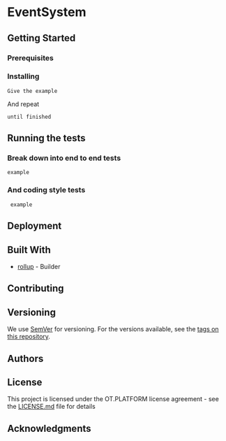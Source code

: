 # EventSystem


## Getting Started

### Prerequisites


### Installing


```
Give the example
```

And repeat

```
until finished
```

## Running the tests


### Break down into end to end tests


```
example
```

### And coding style tests


```
 example
```

## Deployment


## Built With

* [rollup](https://rollupjs.org/guide/en/) - Builder

## Contributing

## Versioning

We use [SemVer](http://semver.org/) for versioning. For the versions available, see the [tags on this repository](https://github.com/your/project/tags). 

## Authors


## License

This project is licensed under the OT.PLATFORM license agreement - see the [LICENSE.md](LICENSE.md) file for details

## Acknowledgments
